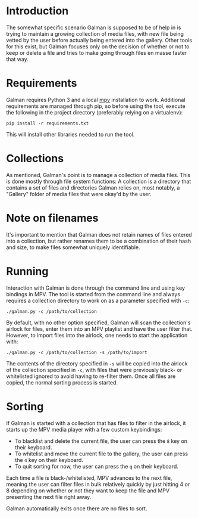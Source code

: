# Introduction

The somewhat specific scenario Galman is supposed to be of help in is trying to
maintain a growing collection of media files, with new file being vetted by the
user before actually being entered into the gallery. Other tools for this exist,
but Galman focuses only on the decision of whether or not to keep or delete a
file and tries to make going through files en masse faster that way.

# Requirements

Galman requires Python 3 and a local [mpv](https://mpv.io/) installation to
work. Additional requirements are managed through pip, so before using the tool,
execute the following in the project directory (preferably relying on a
virtualenv):

    pip install -r requirements.txt

This will install other libraries needed to run the tool.

# Collections

As mentioned, Galman's point is to manage a collection of media files. This is
done mostly through file system functions: A collection is a directory that
contains a set of files and directories Galman relies on, most notably, a
"Gallery" folder of media files that were okay'd by the user.

# Note on filenames

It's important to mention that Galman does not retain names of files entered
into a collection, but rather renames them to be a combination of their hash
and size, to make files somewhat uniquely identifiable.

# Running

Interaction with Galman is done through the command line and using key bindings
in MPV. The tool is started from the command line and always requires a
collection directory to work on as a parameter specified with `-c`:

    ./galman.py -c /path/to/collection

By default, with no other option specified, Galman will scan the collection's
airlock for files, enter them into an MPV playlist and have the user filter
that. However, to import files into the airlock, one needs to start the
application with:

    ./galman.py -c /path/to/collection -s /path/to/import

The contents of the directory specified in `-s` will be copied into the airlock
of the collection specified in `-c`, with files that were previously black- or
whitelisted ignored to avoid having to re-filter them. Once all files are
copied, the normal sorting process is started.

# Sorting

If Galman is started with a collection that has files to filter in the airlock,
it starts up the MPV media player with a few custom keybindings:

- To blacklist and delete the current file, the user can press the `8` key on
  their keyboard.
- To whitelist and move the current file to the gallery, the user can press the
  `4` key on their keyboard.
- To quit sorting for now, the user can press the `q` on their keyboard.

Each time a file is black-/whitelisted, MPV advances to the next file, meaning
the user can filter files in bulk relatively quickly by just hitting 4 or 8
depending on whether or not they want to keep the file and MPV presenting the
next file right away.

Galman automatically exits once there are no files to sort.
